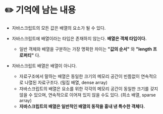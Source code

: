 # ✏️ 기억에 남는 내용
* 자바스크립트의 모든 값은 배열의 요소가 될 수 있다. 

* 자바스크립트에 배열이라는 타입은 존재하지 않는다. **배열은 객체 타입이다.**
  * 일반 객체와 배열을 구분하는 가장 명확한 차이는 **"값의 순서"** 와 **"length 프로퍼티"** 다.

* 자바스크립트 배열은 배열이 아니다.
  * 자료구조에서 말하는 배열은 동일한 크기의 메모리 공간이 빈틈없이 연속적으로 나열된 자료구조다. (밀집 배열, dense array)
  * 자바스크립트의 배열은 요소를 위한 각각의 메모리 공간이 동일한 크기를 갖지 않을 수 있으며, 연속적으로 이어져 있지 않을 수도 있다. (희소 배열, sparse array)
  * **자바스크립트의 배열은 일반적인 배열의 동작을 흉내 낸 특수한 객체다.**
